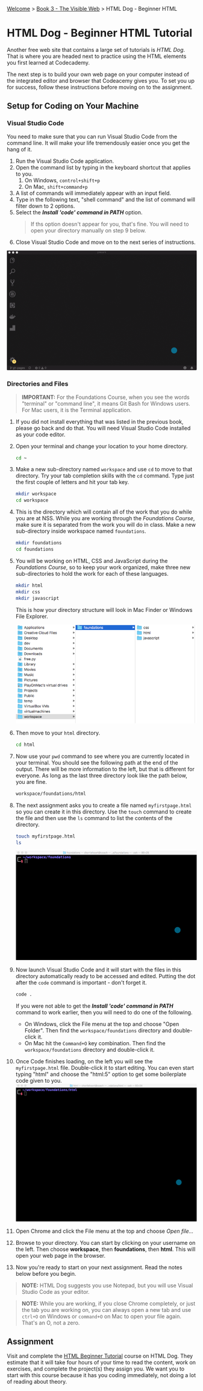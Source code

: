 [Welcome](../../) > [Book 3 - The Visible Web](../README.md) > HTML Dog - Beginner HTML

# HTML Dog - Beginner HTML Tutorial

Another free web site that contains a large set of tutorials is *HTML Dog*. That is where you are headed next to practice using the HTML elements you first learned at Codecademy.

The next step is to build your own web page on your computer instead of the integrated editor and browser that Codeacemy gives you. To set you up for success, follow these instructions before moving on to the assignment.

## Setup for Coding on Your Machine

### Visual Studio Code

You need to make sure that you can run Visual Studio Code from the command line. It will make your life tremendously easier once you get the hang of it.

1. Run the Visual Studio Code application.
1. Open the command list by typing in the keyboard shortcut that applies to you.
    1. On Windows, `control+shift+p`
    1. On Mac, `shift+command+p`
1. A list of commands will immediately appear with an input field.
1. Type in the following text, "shell command" and the list of command will filter down to 2 options.
1. Select the _**Install 'code' command in PATH**_ option.
    > If ths option doesn't appear for you, that's fine. You will need to open your directory manually on step 9 below.
1. Close Visual Studio Code and move on to the next series of instructions.

![installing shell command](./images/install-shell-command.gif)

### Directories and Files

> **IMPORTANT:** For the Foundations Course, when you see the words "terminal" or "command line", it means Git Bash for Windows users. For Mac users, it is the Terminal application.

1. If you did not install everything that was listed in the previous book, please go back and do that. You will need Visual Studio Code installed as your code editor.
1. Open your terminal and change your location to your home directory.

    ```sh
    cd ~
    ```

1. Make a new sub-directory named `workspace` and use `cd` to move to that directory. Try your tab completion skills with the `cd` command. Type just the first couple of letters and hit your tab key.

    ```sh
    mkdir workspace
    cd workspace
    ```

1. This is the directory which will contain all of the work that you do while you are at NSS. While you are working through the *Foundations Course*, make sure it is separated from the work you will do in class. Make a new sub-directory inside workspace named `foundations`.

    ```sh
    mkdir foundations
    cd foundations
    ```

1. You will be working on HTML, CSS and JavaScript during the *Foundations Course*, so to keep your work organized, make three new sub-directories to hold the work for each of these languages.

    ```sh
    mkdir html
    mkdir css
    mkdir javascript
    ```

    This is how your directory structure will look in Mac Finder or Windows File Explorer.

    ![workspace directory contents](./images/workspace.png)
1. Then move to your `html` directory.

    ```sh
    cd html
    ```

1. Now use your `pwd` command to see where you are currently located in your terminal. You should see the following path at the end of the output. There will be more information to the left, but that is different for everyone. As long as the last three directory look like the path below, you are fine.

    ```sh
    workspace/foundations/html
    ```

1. The next assignment asks you to create a file named `myfirstpage.html` so you can create it in this directory. Use the `touch` command to create the file and then use the `ls` command to list the contents of the directory.

    ```sh
    touch myfirstpage.html
    ls
    ```

    ![creating html file](./images/create-html-file.gif)
1. Now launch Visual Studio Code and it will start with the files in this directory automatically ready to be accessed and edited. Putting the dot after the `code` command is important - don't forget it.

    ```sh
    code .
    ```

    If you were not able to get the _**Install 'code' command in PATH**_ command to work earlier, then you will need to do one of the following.
    * On Windows, click the File menu at the top and choose "Open Folder". Then find the `workspace/foundations` directory and double-click it.
    * On Mac hit the `Command+O` key combination. Then find the `workspace/foundations` directory and double-click it.
1. Once Code finishes loading, on the left you will see the `myfirstpage.html` file. Double-click it to start editing. You can even start typing "html" and choose the "html:5" option to get some boilerplate code given to you.
    ![opening html file](./images/open-html.gif)
1. Open Chrome and click the File menu at the top and choose _Open file..._
1. Browse to your directory. You can start by clicking on your username on the left. Then choose **workspace**, then **foundations**, then **html**. This will open your web page in the browser.
1. Now you're ready to start on your next assignment. Read the notes below before you begin.
> **NOTE:** HTML Dog suggests you use Notepad, but you will use Visual Studio Code as your editor.

> **NOTE:** While you are working, if you close Chrome completely, or just the tab you are working on, you can always open a new tab and use `ctrl+O` on Windows or `command+O` on Mac to open your file again. That's an O, not a zero.

## Assignment

Visit and complete the [HTML Beginner Tutorial](https://www.htmldog.com/guides/html/beginner/) course on HTML Dog. They estimate that it will take four hours of your time to read the content, work on exercises, and complete the project(s) they assign you. We want you to start with this course because it has you coding immediately, not doing a lot of reading about theory.
